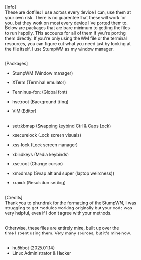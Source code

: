 [Info]<br>
These are dotfiles I use across every device I can, use them at<br>
your own risk. There is no guarentee that these will work for  <br>
you, but they work on most every device I've ported them to.   <br>
Below are packages that are bare minimum to getting the files  <br>
to run happily. This accounts for all of them if you're porting<br>
them directly. If you're only using the WM file or the terminal<br>
resources, you can figure out what you need just by looking at <br>
the file itself. I use StumpWM as my window manager.           <br><br>

[Packages]<br><p>
- StumpWM       (Window manager)<br>
- XTerm         (Terminal emulator)<br>
- Terminus-font (Global font)<br>
- hsetroot      (Background tiling)<br>
- ViM           (Editor)<br><br>

- setxkbmap     (Swapping keybind Ctrl & Caps Lock)<br>
- xsecurelock   (Lock screen visuals)<br>
- xss-lock      (Lock screen manager)<br>
- xbindkeys     (Media keybinds)<br>
- xsetroot      (Change cursor)<br>
- xmodmap       (Swap alt and super (laptop weirdness))<br>
- xrandr        (Resolution setting)<br><br></p>

[Credits]<br>
Thank you to phundrak for the formatting of the StumpWM, I was<br>
struggling to get modules working originally but your code was<br>
very helpful, even if I don't agree with your methods.        <br><br>

Otherwise, these files are entirely mine, built up over the   <br>
time I spent using them. Very many sources, but it's mine now.<br><br>

- hu5hbot (2025.01.14)<br>
- Linux Administrator & Hacker<br>
